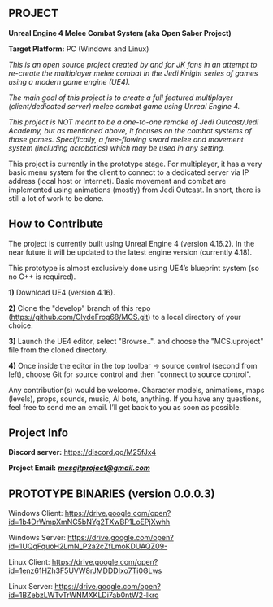 
PROJECT
-
<b>Unreal Engine 4 Melee Combat System (aka Open Saber Project)</b>

<b>Target Platform:</b> PC (Windows and Linux)

<i>This is an open source project created by and for JK fans in an attempt to re-create the multiplayer melee combat in the Jedi Knight series of games using a modern game engine (UE4).</i>

<i>The main goal of this project is to create a full featured multiplayer (client/dedicated server) melee combat game using Unreal Engine 4.</i>

<i>This project is NOT meant to be a one-to-one remake of Jedi Outcast/Jedi Academy, but as mentioned above, it focuses on the combat systems of those games.  Specifically, a free-flowing sword melee and movement system (including acrobatics) which may be used in any setting.</i>

This project is currently in the prototype stage.  For multiplayer, it has a very basic menu system for the client to connect to a dedicated server via IP address (local host or Internet).  Basic movement and combat are implemented using animations (mostly) from Jedi Outcast.  In short, there is still a lot of work to be done.

How to Contribute
-
The project is currently built using Unreal Engine 4 (version 4.16.2).  In the near future it will be updated to the latest engine version (currently 4.18).

This prototype is almost exclusively done using UE4’s blueprint system (so no C++ is required). 

<b>1)</b> Download UE4 (version 4.16).

<b>2)</b> Clone the "develop" branch of this repo (https://github.com/ClydeFrog68/MCS.git) to a local directory of your choice.

<b>3)</b> Launch the UE4 editor, select "Browse..". and choose the "MCS.uproject" file from the cloned directory.

<b>4)</b> Once inside the editor in the top toolbar -> source control (second from left), choose Git for source control and then "connect to source control".

Any contribution(s) would be welcome.  Character models, animations, maps (levels), props, sounds, music, AI bots, anything.  If you have any questions, feel free to send me an email.  I’ll get back to you as soon as possible.

Project Info
-
<b>Discord server:</b> https://discord.gg/M25fJx4

<b>Project Email:</b> <i><b>mcsgitproject@gmail.com</b></i>

PROTOTYPE BINARIES (version 0.0.0.3)
-
Windows Client: 
https://drive.google.com/open?id=1b4DrWmpXmNC5bNYg2TXwBP1LoEPjXwhh

Windows Server: 
https://drive.google.com/open?id=1UQqFquoH2LmN_P2a2cZfLmoKDUAQZ09-

Linux Client: 
https://drive.google.com/open?id=1enz61HZh3F5UVW8rJMDDDIxo7Ti0GLws

Linux Server: 
https://drive.google.com/open?id=1BZebzLWTvTrWNMXKLDi7ab0ntW2-lkro

